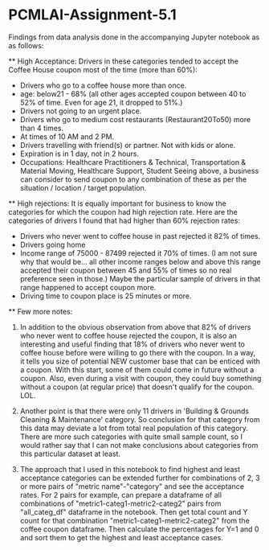 # PCMLAI-Assignment-5.1

Findings from data analysis done in the accompanying Jupyter notebook as as follows:

** High Acceptance:
Drivers in these categories tended to accept the Coffee House coupon most of the time (more than 60%):
- Drivers who go to a coffee house more than once.
- age: below21 - 68% (all other ages accepted coupon between 40 to 52% of time. Even for age 21, it dropped to 51%.)
- Drivers not going to an urgent place.
- Drivers who go to medium cost restaurants (Restaurant20To50) more than 4 times.
- At times of 10 AM and 2 PM.
- Drivers travelling with friend(s) or partner. Not with kids or alone.
- Expiration is in 1 day, not in 2 hours.
- Occupations: Healthcare Practitioners & Technical, Transportation & Material Moving, Healthcare Support, Student
Seeing above, a business can consider to send coupon to any combination of these as per the situation / location / target population.

** High rejections:
It is equally important for business to know the categories for which the coupon had high rejection rate. 
Here are the categories of drivers I found that had higher than 60% rejection rates:
- Drivers who never went to coffee house in past rejected it 82% of times.
- Drivers going home
- Income range of 75000 - 87499 rejected it 70% of times. (I am not sure why that would be... all other income ranges below and above this range accepted their coupon between 45 and 55% of times so no real preference seen in those.) Maybe the particular sample of drivers in that range happened to accept coupon more.
- Driving time to coupon place is 25 minutes or more.

** Few more notes:

1) In addition to the obvious observation from above that 82% of drivers who never went to coffee house rejected the coupon,
it is also an interesting and useful finding that 18% of drivers who never went to coffee house before were willing to go there with the coupon.
In a way, it tells you size of potential NEW customer base that can be enticed with a coupon.
With this start, some of them could come in future without a coupon.
Also, even during a visit with coupon, they could buy something without a coupon (at regular price) that doesn't qualify for the coupon. LOL.

2) Another point is that there were only 11 drivers in 'Building & Grounds Cleaning & Maintenance' category.
So conclusion for that category from this data may deviate a lot from total real population of this category.
There are more such categories with quite small sample count, so I would rather say that I can not make conclusions about categories from this particular dataset at least.

3) The approach that I used in this notebook to find highest and least acceptance categories can be extended further for
combinations of 2, 3 or more pairs of "metric name"-"category" and see the acceptance rates.
For 2 pairs for example, can prepare a dataframe of all combinations of "metric1-categ1-metric2-categ2" pairs from "all_categ_df" dataframe in the notebook.
Then get total count and Y count for that combination "metric1-categ1-metric2-categ2" from the coffee coupon dataframe.
Then calculate the percentages for Y=1 and 0 and sort them to get the highest and least acceptance cases.

